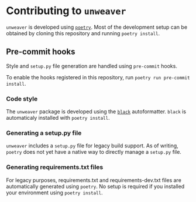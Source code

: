 # Contributing to `unweaver`

`unweaver` is developed using
[`poetry`](https://python-poetry.org/docs/pyproject/). Most of the development
setup can be obtained by cloning this repository and running `poetry install`.

## Pre-commit hooks

Style and `setup.py` file generation are handled using `pre-commit` hooks.

To enable the hooks registered in this repository, run
`poetry run pre-commit install`.

### Code style

The `unweaver` package is developed using the
[`black`](https://github.com/psf/black) autoformatter. `black` is automaticaly
installed with `poetry install`.

### Generating a setup.py file

`unweaver` includes a `setup.py` file for legacy build support. As of writing,
`poetry` does not yet have a native way to directly manage a `setup.py` file.

### Generating requirements.txt files

For legacy purposes, requirements.txt and requirements-dev.txt files are
automatically generated using `poetry`. No setup is required if you installed
your environment using `poetry install`.
